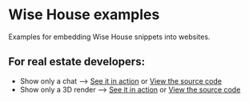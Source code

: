 # Wise House examples

Examples for embedding Wise House snippets into websites.

## For real estate developers:

* Show only a chat --> [See it in action](https://wisehouse-app.github.io/web_examples/real_estate_developers/only_chat.html) or [View the source code](real_estate_developers/only_chat.html)
* Show only a 3D render --> [See it in action](https://wisehouse-app.github.io/web_examples/real_estate_developers/only_3d.html) or [View the source code](real_estate_developers/only_3d.html)